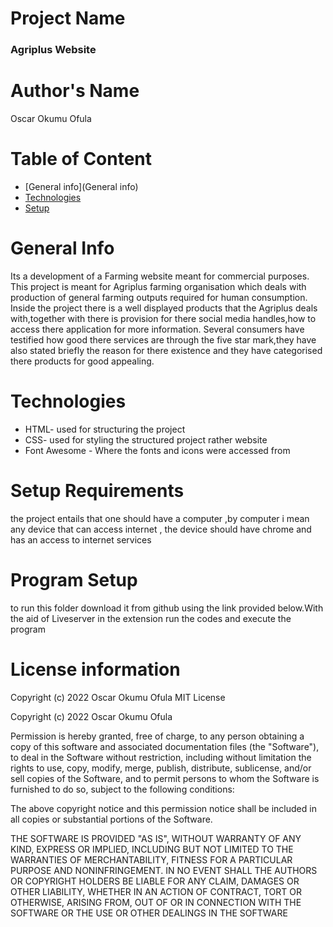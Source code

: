 # Project Name
### Agriplus Website
# Author's Name
Oscar Okumu Ofula
# Table of Content
* [General info](General info)
* [Technologies](Technologies)
* [Setup](Setup)
# General Info
Its a development of a Farming website meant for commercial purposes. This project is meant for Agriplus farming organisation which deals with production of general farming outputs required for human consumption. Inside the project there is a well displayed products that the Agriplus deals with,together with there is provision for there social media handles,how to access there application for more information. Several consumers have testified how good there services are through the five star mark,they have also stated briefly  the reason for there existence and they have categorised there products for good appealing.
# Technologies
* HTML- used for structuring the project
* CSS- used for styling the structured project rather website
* Font Awesome - Where the fonts and icons were accessed from
# Setup Requirements
the project entails that one should have a computer ,by computer i mean any device that can access internet , the device should have chrome and has an access to internet services
# Program Setup
to run this folder download it  from github using the link provided below.With the aid of Liveserver in the extension run the codes and execute the program
# License information

Copyright (c) 2022 Oscar Okumu Ofula
MIT License

Copyright (c) 2022 Oscar Okumu Ofula

Permission is hereby granted, free of charge, to any person obtaining a copy of this software and associated documentation files (the "Software"), to deal in the Software without restriction, including without limitation the rights to use, copy, modify, merge, publish, distribute, sublicense, and/or sell copies of the Software, and to permit persons to whom the Software is furnished to do so, subject to the following conditions:

The above copyright notice and this permission notice shall be included in all copies or substantial portions of the Software.

THE SOFTWARE IS PROVIDED "AS IS", WITHOUT WARRANTY OF ANY KIND, EXPRESS OR IMPLIED, INCLUDING BUT NOT LIMITED TO THE WARRANTIES OF MERCHANTABILITY, FITNESS FOR A PARTICULAR PURPOSE AND NONINFRINGEMENT. IN NO EVENT SHALL THE AUTHORS OR COPYRIGHT HOLDERS BE LIABLE FOR ANY CLAIM, DAMAGES OR OTHER LIABILITY, WHETHER IN AN ACTION OF CONTRACT, TORT OR OTHERWISE, ARISING FROM, OUT OF OR IN CONNECTION WITH THE SOFTWARE OR THE USE OR OTHER DEALINGS IN THE SOFTWARE

